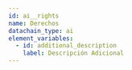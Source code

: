 ```yaml
---
id: ai__rights
name: Derechos
datachain_type: ai
element_variables:
  - id: additional_description
    label: Descripción Adicional
---
```

